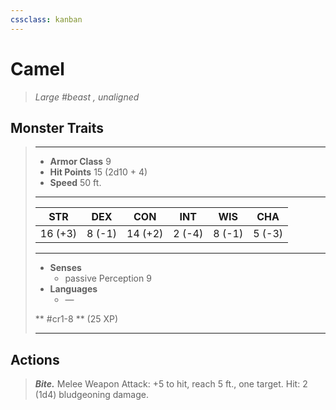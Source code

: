 ```yaml
---
cssclass: kanban
---
```


# Camel
>*Large #beast , unaligned*
## Monster Traits
>___
>- **Armor Class** 9
>- **Hit Points** 15 (2d10 + 4)
>- **Speed** 50 ft.
>___
>|STR|DEX|CON|INT|WIS|CHA|
>|:---:|:---:|:---:|:---:|:---:|:---:|
>|16 (+3)|8 (-1)|14 (+2)|2 (-4)|8 (-1)|5 (-3)|
>___
>- **Senses**
>	 - passive Perception 9
>- **Languages**
>	 - —
>
> ** #cr1-8 ** (25 XP)
>___
## Actions
>***Bite.*** Melee Weapon Attack: +5 to hit, reach 5 ft., one target. Hit: 2 (1d4) bludgeoning damage.
